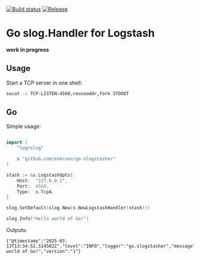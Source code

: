 [![Build status](https://img.shields.io/github/actions/workflow/status/evbruno/go-slogstasher/build-and-test.yml?style=for-the-badge&branch=main)](https://github.com/evbruno/go-slogstasher/actions/actions?workflow=build-and-test)
[![Release](https://img.shields.io/github/release/evbruno/go-slogstasher.svg?style=for-the-badge)](https://github.com/evbruno/go-slogstasher/releases/latest)

# Go slog.Handler for Logstash

**work in progress**

## Usage

Start a TCP server in one shell:

```bash
socat -u TCP-LISTEN:4560,reuseaddr,fork STDOUT
```

## Go

Simple usage:

```go

import (
	"log/slog"

	s "github.com/evbruno/go-slogstasher"
)

stash := &s.LogstashOpts{
	Host:  "127.0.0.1",
	Port:  4560,
	Type:  s.Tcp4,
}

slog.SetDefault(slog.New(s.NewLogstashHandler(stash)))

slog.Info("Hello world of Go!")
```

Outputs:

```
{"@timestamp":"2025-03-13T13:34:52.514582Z","level":"INFO","logger":"go.slogstasher","message":"Hello world of Go!","version":"1"}
```




